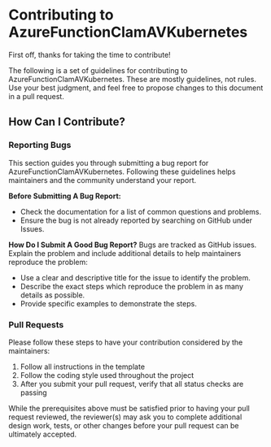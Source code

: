 # Contributing to AzureFunctionClamAVKubernetes

First off, thanks for taking the time to contribute!

The following is a set of guidelines for contributing to AzureFunctionClamAVKubernetes. These are mostly guidelines, not rules. Use your best judgment, and feel free to propose changes to this document in a pull request.

## How Can I Contribute?

### Reporting Bugs

This section guides you through submitting a bug report for AzureFunctionClamAVKubernetes. Following these guidelines helps maintainers and the community understand your report.

**Before Submitting A Bug Report:**
* Check the documentation for a list of common questions and problems.
* Ensure the bug is not already reported by searching on GitHub under Issues.

**How Do I Submit A Good Bug Report?**
Bugs are tracked as GitHub issues. Explain the problem and include additional details to help maintainers reproduce the problem:

* Use a clear and descriptive title for the issue to identify the problem.
* Describe the exact steps which reproduce the problem in as many details as possible.
* Provide specific examples to demonstrate the steps.

### Pull Requests

Please follow these steps to have your contribution considered by the maintainers:

1. Follow all instructions in the template
2. Follow the coding style used throughout the project
3. After you submit your pull request, verify that all status checks are passing

While the prerequisites above must be satisfied prior to having your pull request reviewed, the reviewer(s) may ask you to complete additional design work, tests, or other changes before your pull request can be ultimately accepted.
